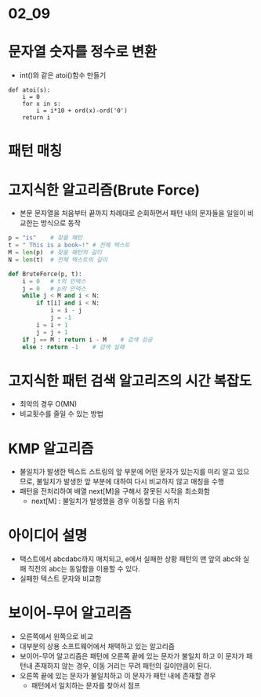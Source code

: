 # 02_09

# 문자열 숫자를 정수로 변환
- int()와 같은 atoi()함수 만들기
```
def atoi(s):
	i = 0
    for x in s:
    	i = i*10 + ord(x)-ord('0')
    return i
```

# 패턴 매칭

# 고지식한 알고리즘(Brute Force)
- 본문 문자열을 처음부터 끝까지 차례대로 순회하면서 패턴 내의 문자들을 일일이 비교한는 방식으로 동작
```python
p = "is"	# 찾을 패턴
t = " This is a book~!"	# 전체 텍스트
M = len(p)	# 찾을 패턴의 길이
N = len(t)	# 전체 텍스트의 길이

def BruteForce(p, t):
	i = 0	# t의 인덱스
    j = 0	# p의 인덱스
    while j < M and i < N:
    	if t[i] and i < N:
        	i = i - j
            j = -1
        i = i + 1
        j = j + 1
    if j == M : return i - M	# 검색 성공
    else : return -1	# 검색 실패
```

# 고지식한 패턴 검색 알고리즈의 시간 복잡도
- 최악의 경우 O(MN)
- 비교횟수를 줄일 수 있는 방법

# KMP 알고리즘
- 불일치가 발생한 텍스트 스트링의 앞 부분에 어떤 문자가 있는지를 미리 알고 있으므로, 불일치가 발생한 앞 부분에 대하여 다시 비교하지 않고 매칭을 수행
- 패턴을 전처리하여 배열 next[M]을 구해서 잘못된 시작을 최소화함
	- next[M] : 불일치가 발생했을 경우 이동할 다음 위치

# 아이디어 설명
- 택스트에서 abcdabc까지 매치되고, e에서 실패한 상황 패턴의 맨 앞의 abc와 실패 직전의 abc는 동일함을 이용할 수 있다.
- 실패한 텍스트 문자와 비교함

# 보이어-무어 알고리즘
- 오른쪽에서 왼쪽으로 비교
- 대부분의 상용 소프트웨어에서 채택하고 있는 알고리즘
- 보이어-무어 알고리즘은 패턴에 오른쪽 끝에 있는 문자가 불일치 하고 이 문자가 패턴내 존재하지 않는 경우, 이동 거리는 무려 패턴의 길이만큼이 된다.
- 오른쪽 끝에 있는 문자가 불일치하고 이 문자가 패턴 내에 존재할 경우
	- 패턴에서 일치하는 문자를 찾아서 점프